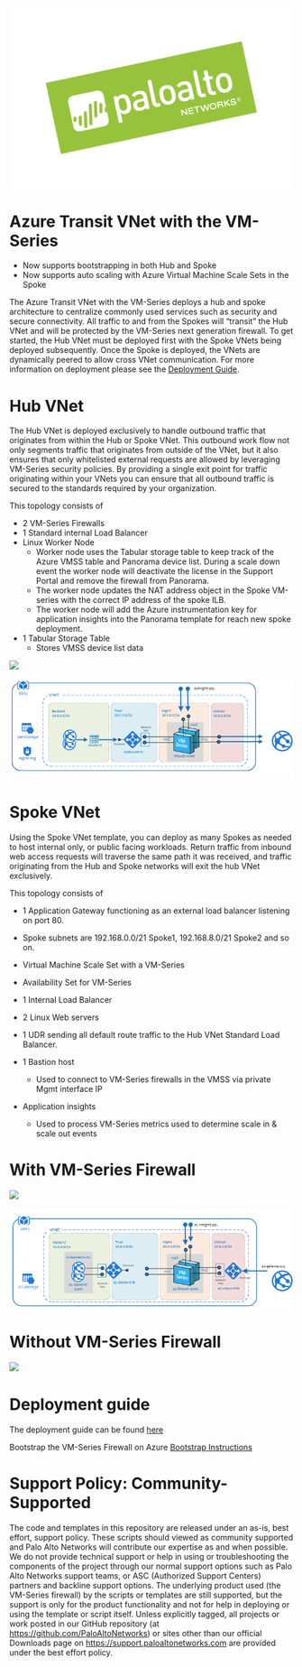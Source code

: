 

![alt_text](documentation/images/pan-logo-badge-green-dark-kick-up.png "logo")

# Azure Transit VNet with the VM-Series

- Now supports bootstrapping in both Hub and Spoke 
- Now supports auto scaling with Azure Virtual Machine Scale Sets in the Spoke



The Azure Transit VNet with the VM-Series deploys a hub and spoke architecture to centralize commonly used services such as security and secure connectivity. All traffic to and from the Spokes will “transit” the Hub VNet and will be protected by the VM-Series next generation firewall. To get started, the Hub VNet must be deployed first with the Spoke VNets being deployed subsequently. Once the Spoke is deployed, the VNets are dynamically peered to allow cross VNet communication. For more information on deployment please see the [Deployment Guide](https://github.com/PaloAltoNetworks/Azure-Transit-VNet/blob/master/Azure-Transit-VNET-1.1/documentation/Azure_Transit_VNet0.1_Deployment_Guide.pdf).


# Hub VNet
The Hub VNet is deployed exclusively to handle outbound traffic that originates from within the Hub or Spoke VNet. This outbound work flow not only segments traffic that originates from outside of the VNet, but it also ensures that only whitelisted external requests are allowed by leveraging VM-Series security policies. By providing a single exit point for traffic originating within your VNets you can ensure that all outbound traffic is secured to the standards required by your organization. 

This topology consists of
-	2 VM-Series Firewalls
-	1 Standard internal Load Balancer
-	Linux Worker Node
	-	Worker node uses the Tabular storage table to keep track of the Azure VMSS table and Panorama device list. During a scale down 	event the worker node will deactivate the license in the Support Portal and remove the firewall from Panorama. 
	-	The worker node updates the NAT address object in the Spoke VM-series with the correct IP address of the spoke ILB. 
	-	The worker node will add the Azure instrumentation key for application insights into the Panorama template for reach new spoke deployment. 
-	1 Tabular Storage Table
	-	Stores VMSS device list data


[<img src="http://azuredeploy.net/deploybutton.png"/>](https://portal.azure.com/#create/Microsoft.Template/uri/https%3A%2F%2Fraw.githubusercontent.com%2FPaloAltoNetworks%2FAzure-Transit-VNet%2Fmaster%2FAzure-Transit-VNET-1.1%2Fazure-hub%2FazureDeployInfra.json?token=AZoiWUdo2qPkcTjMXpY8_KOkrP2aBqp_ks5ahJwcwA%3D%3D)

![alt_text](documentation/images/Hub-Topology.PNG "topology")

# Spoke VNet
Using the Spoke VNet template, you can deploy as many Spokes as needed to host internal only, or public facing workloads. Return traffic from inbound web access requests will traverse the same path it was received, and traffic originating from the Hub and Spoke networks will exit the hub VNet exclusively.

This topology consists of
-	1 Application Gateway functioning as an external load balancer listening on port 80. 
-	Spoke subnets are 192.168.0.0/21 Spoke1, 192.168.8.0/21 Spoke2 and so on.
-	Virtual Machine Scale Set with a VM-Series
-	Availability Set for VM-Series
-	1 Internal Load Balancer
-	2 Linux Web servers
-	1 UDR sending all default route traffic to the Hub VNet Standard Load Balancer.

-	1 Bastion host
	-	Used to connect to VM-Series firewalls in the VMSS via private Mgmt interface IP
-	Application insights
	-	Used to process VM-Series metrics used to determine scale in & scale out events


# With VM-Series Firewall 

[<img src="http://azuredeploy.net/deploybutton.png"/>](https://portal.azure.com/#create/Microsoft.Template/uri/https%3A%2F%2Fraw.githubusercontent.com%2Fjpeezus%2FTransit-VNET%2Fmaster%2FAzure-Transit-VNET-1.1%2Fazure-spoke%2Fazuredeploy.json?token=AZoiWXZHIcxPcJG4iqbfyOUvHN1O8coUks5ahgGXwA%3D%3D)


![alt_text](documentation/images/Spoke-Topology.PNG "topology")

# Without VM-Series Firewall

[<img src="http://azuredeploy.net/deploybutton.png"/>](https://portal.azure.com/#create/Microsoft.Template/uri/https%3A%2F%2Fraw.githubusercontent.com%2Fjpeezus%2FTransit-VNET%2Fmaster%2FAzure-Transit-VNET-1.1%2Fazure-spoke%2Fazuredeploy-no-firewall.json?token=AZoiWXZHIcxPcJG4iqbfyOUvHN1O8coUks5ahgGXwA%3D%3D)


# Deployment guide
The deployment guide can be found [here](https://github.com/PaloAltoNetworks/Azure-Transit-VNet/blob/master/Azure-Transit-VNET-1.1/documentation/Azure_Transit_VNet0.1_Deployment_Guide.pdf)

Bootstrap the VM-Series Firewall on Azure [Bootstrap Instructions](https://www.paloaltonetworks.com/documentation/81/virtualization/virtualization/bootstrap-the-vm-series-firewall/bootstrap-the-vm-series-firewall-in-azure#idd51f75b8-e579-44d6-a809-2fafcfe4b3b6)



# Support Policy: Community-Supported
The code and templates in this repository are released under an as-is, best effort, support policy. These scripts should viewed as community supported and Palo Alto Networks will contribute our expertise as and when possible. We do not provide technical support or help in using or troubleshooting the components of the project through our normal support options such as Palo Alto Networks support teams, or ASC (Authorized Support Centers) partners and backline support options. The underlying product used (the VM-Series firewall) by the scripts or templates are still supported, but the support is only for the product functionality and not for help in deploying or using the template or script itself. Unless explicitly tagged, all projects or work posted in our GitHub repository (at https://github.com/PaloAltoNetworks) or sites other than our official Downloads page on https://support.paloaltonetworks.com are provided under the best effort policy.

